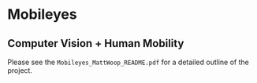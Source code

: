 # Mobileyes

## Computer Vision + Human Mobility

Please see the `Mobileyes_MattWoop_README.pdf` for a detailed outline of the project.
